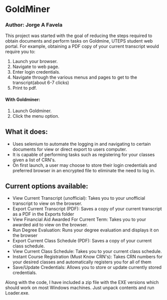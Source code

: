 # GoldMiner
### Author: Jorge A Favela
This project was started with the goal of reducing the steps required to obtain documents and perform tasks on Goldmine, UTEPS student web portal. For example, obtaining a PDF copy of your current transcript would require you to:
1. Launch your browser.
2. Navigate to web page.
3. Enter login credentials.
4. Navigate through the various menus and pages to get to the transcript(about 6-7 clicks)
5. Print to pdf.

#### With Goldminer:
1. Launch Goldminer.
2. Click the menu option.

## What it does:
- Uses selenium to automate the logging in and navigating to certain documents for view or direct export to users computer.
- It is capable of performing tasks such as registering for your classes given a list of CRN's.
- On first launch, a user may choose to store their login credentials and preferred browser in an encrypted file to eliminate the need to log in.

## Current options available:
- View Current Transcript (unofficial): Takes you to your unofficial transcript to view on the browser.
- Export Current Transcript (PDF): Saves a copy of your current transcript as a PDF in the Exports folder
- View Financial Aid Awarded For Current Term: Takes you to your awarded aid to view on the browser.
- Run Degree Evaluation: Runs your degree evaluation and displays it on the browser
- Export Current Class Schedule (PDF): Saves a copy of your current class schedule.
- View Current Class Schedule: Takes you to your current class schedule.
- Instant Course Registration (Must Know CRN's): Takes CRN numbers for your desired classes and automatically registers you for all of them
- Save/Update Credentials: Allows you to store or update currently stored credentials.

Along with the code, I have included a zip file with the EXE versions which should work on most Windows machines.
Just unpack contents and run Loader.exe.
